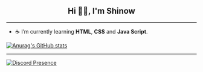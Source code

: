 <div align="center"> 
  <h2> Hi 👋🏽, I'm Shinow </h2> 
</div>

---

- ☕ I’m currently learning **HTML**, **CSS** and **Java Script**.

[![Anurag's GitHub stats](https://github-readme-stats.vercel.app/api?username=ItzShinow)](https://github.com/anuraghazra/github-readme-stats)

---

[![Discord Presence](https://lanyard.cnrad.dev/api/572043032585830403)](https://discord.com/users/572043032585830403)

